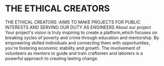 # THE ETHICAL CREATORS
THE ETHICAL CREATORS :AIMS TO MAKE PROJECTS FOR PUBLIC INTERESTS AND SERVING OUR DUTY AS ENGINEERS 
About our project
Your project's vision is truly inspiring to create a platform,which focuses on breaking cycles of poverty and crime through education and mentorship. By empowering skilled individuals and connecting them with opportunities, you're fostering economic stability and growth. The involvement of volunteers as mentors to guide and train craftsmen and laborers is a powerful approach to creating lasting change.
